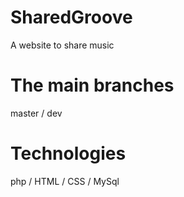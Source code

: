 # SharedGroove
A website to share music

# The main branches
master /
dev

# Technologies
php / HTML / CSS / MySql